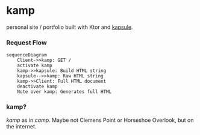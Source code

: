 # kamp

personal site / portfolio built with Ktor and [kapsule](https://github.com/sakethpathike/kapsule).

### Request Flow
```mermaid
sequenceDiagram
    Client->>kamp: GET /
    activate kamp
    kamp->>kapsule: Build HTML string
    kapsule-->>kamp: Raw HTML string
    kamp->>Client: Full HTML document
    deactivate kamp
    Note over kamp: Generates full HTML
```

### kamp?
*kamp* as in _camp_. Maybe not Clemens Point or Horseshoe Overlook, but on the internet.
